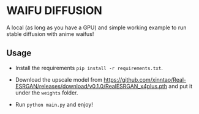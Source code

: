 # WAIFU DIFFUSION

A local (as long as you have a GPU) and simple working example to run stable diffusion with anime waifus! 

## Usage

- Install the requirements `pip install -r requirements.txt`.

- Download the upscale model from https://github.com/xinntao/Real-ESRGAN/releases/download/v0.1.0/RealESRGAN_x4plus.pth and put it under the `weights` folder.

- Run `python main.py` and enjoy!
